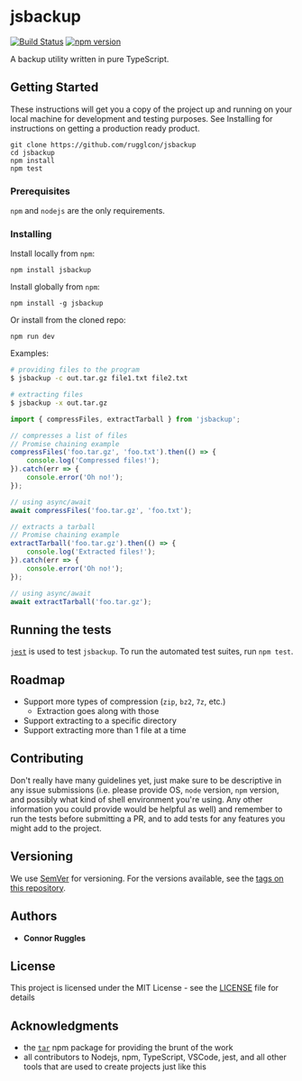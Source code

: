 # jsbackup
[![Build Status](https://travis-ci.org/travis-ci/travis.rb.svg?branch=master)](https://travis-ci.org/rugglcon/jsbackup)
[![npm version](https://img.shields.io/npm/v/jsbackup.svg)](https://www.npmjs.com/package/jsbackup)

A backup utility written in pure TypeScript.

## Getting Started

These instructions will get you a copy of the project up and running on your local machine for development and testing purposes. See Installing for instructions on getting a production ready product.

```
git clone https://github.com/rugglcon/jsbackup
cd jsbackup
npm install
npm test
```

### Prerequisites

`npm` and `nodejs` are the only requirements.

### Installing

Install locally from `npm`:

```
npm install jsbackup
```

Install globally from `npm`:

```
npm install -g jsbackup
```

Or install from the cloned repo:

```
npm run dev
```

Examples:

```sh
# providing files to the program
$ jsbackup -c out.tar.gz file1.txt file2.txt

# extracting files
$ jsbackup -x out.tar.gz
```

```typescript
import { compressFiles, extractTarball } from 'jsbackup';

// compresses a list of files
// Promise chaining example
compressFiles('foo.tar.gz', 'foo.txt').then(() => {
    console.log('Compressed files!');
}).catch(err => {
    console.error('Oh no!');
});

// using async/await
await compressFiles('foo.tar.gz', 'foo.txt');

// extracts a tarball
// Promise chaining example
extractTarball('foo.tar.gz').then(() => {
    console.log('Extracted files!');
}).catch(err => {
    console.error('Oh no!');
});

// using async/await
await extractTarball('foo.tar.gz');
```

## Running the tests

[`jest`](https://github.com/facebook/jest) is used to test `jsbackup`. To run the automated test suites, run `npm test`.

## Roadmap

* Support more types of compression (`zip`, `bz2`, `7z`, etc.)
    * Extraction goes along with those
* Support extracting to a specific directory
* Support extracting more than 1 file at a time

## Contributing

Don't really have many guidelines yet, just make sure to be descriptive in any issue submissions (i.e. please provide OS, `node` version, `npm` version, and possibly what kind of shell environment you're using. Any other information you could provide would be helpful as well) and remember to run the tests before submitting a PR, and to add tests for any features you might add to the project.

## Versioning

We use [SemVer](http://semver.org/) for versioning. For the versions available, see the [tags on this repository](https://github.com/rugglcon/jsbackup/tags).

## Authors

* **Connor Ruggles**

## License

This project is licensed under the MIT License - see the [LICENSE](LICENSE) file for details

## Acknowledgments

* the [`tar`](https://npmjs/package/tar) npm package for providing the brunt of the work
* all contributors to Nodejs, npm, TypeScript, VSCode, jest, and all other tools that are used to create projects just like this
